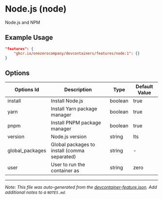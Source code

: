# Node.js (node)

Node.js and NPM

## Example Usage

```json
"features": {
    "ghcr.io/onezerocompany/devcontainers/features/node:1": {}
}
```

## Options

| Options Id      | Description                                  | Type    | Default Value |
| --------------- | -------------------------------------------- | ------- | ------------- |
| install         | Install Node.js                              | boolean | true          |
| yarn            | Install Yarn package manager                 | boolean | true          |
| pnpm            | Install PNPM package manager                 | boolean | true          |
| version         | Node.js version                              | string  | lts           |
| global_packages | Global packages to install (comma separated) | string  | -             |
| user            | User to run the container as                 | string  | zero          |

---

_Note: This file was auto-generated from the [devcontainer-feature.json](devcontainer-feature.json). Add additional notes to a `NOTES.md`._
